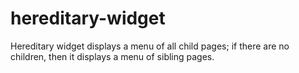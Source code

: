 # hereditary-widget
Hereditary widget displays a menu of all child pages; if there are no children, then it displays a menu of sibling pages.
